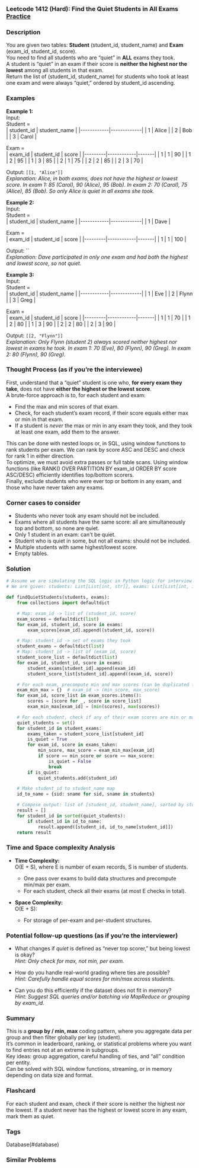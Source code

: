 ### Leetcode 1412 (Hard): Find the Quiet Students in All Exams [Practice](https://leetcode.com/problems/find-the-quiet-students-in-all-exams)

### Description  
You are given two tables: **Student** (student_id, student_name) and **Exam** (exam_id, student_id, score).  
You need to find all students who are “quiet” in **ALL** exams they took.  
A student is “quiet” in an exam if their score is **neither the highest nor the lowest** among all students in that exam.  
Return the list of (student_id, student_name) for students who took at least one exam and were always “quiet,” ordered by student_id ascending.

### Examples  

**Example 1:**  
Input:  
Student =  
| student_id | student_name |
|------------|-------------|
|     1      |    Alice    |
|     2      |    Bob      |
|     3      |    Carol    |

Exam =  
| exam_id | student_id | score |
|---------|------------|-------|
|    1    |     1      |  90   |
|    1    |     2      |  95   |
|    1    |     3      |  85   |
|    2    |     1      |  75   |
|    2    |     2      |  85   |
|    2    |     3      |  70   |

Output: `[[1, "Alice"]]`  
*Explanation: Alice, in both exams, does not have the highest or lowest score. In exam 1: 85 (Carol), 90 (Alice), 95 (Bob). In exam 2: 70 (Carol), 75 (Alice), 85 (Bob). So only Alice is quiet in all exams she took.*

**Example 2:**  
Input:  
Student =  
| student_id | student_name |
|------------|-------------|
|     1      |    Dave     |

Exam =  
| exam_id | student_id | score |
|---------|------------|-------|
|    1    |     1      |  100  |

Output: ``  
*Explanation: Dave participated in only one exam and had both the highest and lowest score, so not quiet.*

**Example 3:**  
Input:  
Student =  
| student_id | student_name |
|------------|-------------|
|     1      |   Eve       |
|     2      |   Flynn     |
|     3      |   Greg      |

Exam =  
| exam_id | student_id | score |
|---------|------------|-------|
|    1    |     1      |  70   |
|    1    |     2      |  80   |
|    1    |     3      |  90   |
|    2    |     2      |  80   |
|    2    |     3      |  90   |

Output: `[[2, "Flynn"]]`  
*Explanation: Only Flynn (student 2) always scored neither highest nor lowest in exams he took. In exam 1: 70 (Eve), 80 (Flynn), 90 (Greg). In exam 2: 80 (Flynn), 90 (Greg).*

### Thought Process (as if you’re the interviewee)  
First, understand that a “quiet” student is one who, **for every exam they take**, does not have **either the highest or the lowest score**.  
A brute-force approach is to, for each student and exam:  
- Find the max and min scores of that exam.
- Check, for each student’s exam record, if their score equals either max or min in that exam.  
- If a student is *never* the max or min in any exam they took, and they took at least one exam, add them to the answer.  

This can be done with nested loops or, in SQL, using window functions to rank students per exam. We can rank by score ASC and DESC and check for rank 1 in either direction.  
To optimize, we must avoid extra passes or full table scans. Using window functions (like RANK() OVER PARTITION BY exam_id ORDER BY score ASC/DESC) efficiently identifies top/bottom scorers.  
Finally, exclude students who were ever top or bottom in any exam, and those who have never taken any exams.

### Corner cases to consider  
- Students who never took any exam should not be included.
- Exams where all students have the same score: all are simultaneously top and bottom, so none are quiet.
- Only 1 student in an exam: can't be quiet.
- Student who is quiet in some, but not all exams: should not be included.
- Multiple students with same highest/lowest score.
- Empty tables.

### Solution

```python
# Assume we are simulating the SQL logic in Python logic for interview prep.
# We are given: students: List[List[int, str]], exams: List[List[int, int, int]]

def findQuietStudents(students, exams):
    from collections import defaultdict

    # Map: exam_id -> list of (student_id, score)
    exam_scores = defaultdict(list)
    for exam_id, student_id, score in exams:
        exam_scores[exam_id].append((student_id, score))

    # Map: student_id -> set of exams they took
    student_exams = defaultdict(list)
    # Map: student_id -> list of (exam_id, score)
    student_score_list = defaultdict(list)
    for exam_id, student_id, score in exams:
        student_exams[student_id].append(exam_id)
        student_score_list[student_id].append((exam_id, score))

    # For each exam, precompute min and max scores (can be duplicated for ties)
    exam_min_max = {}  # exam_id -> (min_score, max_score)
    for exam_id, score_list in exam_scores.items():
        scores = [score for _, score in score_list]
        exam_min_max[exam_id] = (min(scores), max(scores))

    # For each student, check if any of their exam scores are min or max in that exam
    quiet_students = set()
    for student_id in student_exams:
        exams_taken = student_score_list[student_id]
        is_quiet = True
        for exam_id, score in exams_taken:
            min_score, max_score = exam_min_max[exam_id]
            if score == min_score or score == max_score:
                is_quiet = False
                break
        if is_quiet:
            quiet_students.add(student_id)

    # Make student_id to student_name map 
    id_to_name = {sid: sname for sid, sname in students}

    # Compose output: list of [student_id, student_name], sorted by student_id
    result = []
    for student_id in sorted(quiet_students):
        if student_id in id_to_name:
            result.append([student_id, id_to_name[student_id]])
    return result

```

### Time and Space complexity Analysis  

- **Time Complexity:**  
  O(E + S), where E is number of exam records, S is number of students.  
  - One pass over exams to build data structures and precompute min/max per exam.
  - For each student, check all their exams (at most E checks in total).

- **Space Complexity:**  
  O(E + S):  
  - For storage of per-exam and per-student structures.

### Potential follow-up questions (as if you’re the interviewer)  

- What changes if *quiet* is defined as “never top scorer,” but being lowest is okay?  
  *Hint: Only check for max, not min, per exam.*

- How do you handle real-world grading where ties are possible?  
  *Hint: Carefully handle equal scores for min/max across students.*

- Can you do this efficiently if the dataset does not fit in memory?  
  *Hint: Suggest SQL queries and/or batching via MapReduce or grouping by exam_id.*

### Summary
This is a **group by / min, max** coding pattern, where you aggregate data per group and then filter globally per key (student).  
It’s common in leaderboard, ranking, or statistical problems where you want to find entries not at an extreme in subgroups.  
Key ideas: group aggregation, careful handling of ties, and “all” condition per entity.  
Can be solved with SQL window functions, streaming, or in memory depending on data size and format.


### Flashcard
For each student and exam, check if their score is neither the highest nor the lowest. If a student never has the highest or lowest score in any exam, mark them as quiet.

### Tags
Database(#database)

### Similar Problems

